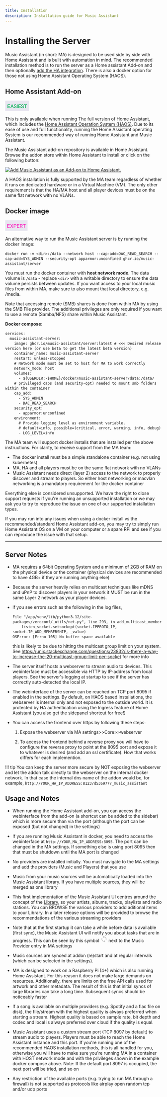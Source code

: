 ```yaml
---
title: Installation
description: Installation guide for Music Assistant
---
```


# Installing the Server

Music Assistant (in short: MA) is designed to be used side by side with Home Assistant and is built with automation in mind. The recommended installation method is to run the server as a Home assistant Add-on and then optionally [add the HA integration](https://music-assistant.io/integration/installation/). There is also a docker option for those not using Home Assistant Operating System (HAOS).

## Home Assistant Add-on

![easiest label](assets/label-easiest.png)

This is only available when running The full version of Home Assistant, which includes the [Home Assistant Operation System (HAOS)](https://developers.home-assistant.io/docs/operating-system/). Due to its ease of use and full functionality, running the Home Assistant operating System is our recommended way of running Home Assistant and Music Assistant.

The Music Assistant add-on repository is available in Home Assistant. Browse the addon store within Home Assistant to install or click on the following button:

[![Add Music Assistant as an Add-on to Home Assistant.](https://my.home-assistant.io/badges/supervisor_addon.svg)](https://my.home-assistant.io/redirect/supervisor_addon/?addon=d5369777_music_assistant&repository_url=https%3A%2F%2Fgithub.com%2Fmusic-assistant%2Fhome-assistant-addon)

A HAOS installation is fully supported by the MA team regardless of whether it runs on dedicated hardware or in a Virtual Machine (VM). The only other requirement is that the HA/MA host and all player devices must be on the same flat network with no VLANs.

## Docker image

![expert label](assets/label-expert.png)

An alternative way to run the Music Assistant server is by running the docker image:

```
docker run -v <dir>:/data --network host --cap-add=DAC_READ_SEARCH --cap-add=SYS_ADMIN --security-opt apparmor:unconfined ghcr.io/music-assistant/server
```

You must run the docker container with **host network mode**. The data volume is `/data` - replace `<dir>` with a writable directory to ensure the data volume persists between updates. If you want access to your local music files from within MA, make sure to also mount that local directory, e.g. /media.

Note that accessing remote (SMB) shares is done from within MA by using the SMB File provider.
The additional privileges are only required if you want to use a remote (Samba/NFS) share within Music Assistant.

**Docker compose:**

```
services:
  music-assistant-server:
    image: ghcr.io/music-assistant/server:latest # <<< Desired release version here (or use beta to get the latest beta version)
    container_name: music-assistant-server
    restart: unless-stopped
    # Network mode must be set to host for MA to work correctly
    network_mode: host
    volumes:
      - ${USERDIR:-$HOME}/docker/music-assistant-server/data:/data/
    # privileged caps (and security-opt) needed to mount smb folders within the container
    cap_add:
      - SYS_ADMIN
      - DAC_READ_SEARCH
    security_opt:
      - apparmor:unconfined
    environment:
      # Provide logging level as environment variable.
      # default=info, possible=(critical, error, warning, info, debug)
      - LOG_LEVEL=info

```

The MA team will support docker installs that are installed per the above instructions. For clarity, to receive support from the MA team:

- The docker install must be a simple standalone container (e.g. not using kubernetes)
- MA, HA and all players must be on the same flat network with no VLANs
- Music Assistant needs direct (layer 2) access to the network to properly discover and stream to players. So either host networking or macvlan networking is a mandatory requirement for the docker container

Everything else is considered unsupported. We have the right to close support requests if you're running an unsupported installation or we may ask you to try to reproduce the issue on one of our supported installation types.

If you may run into any issues when using a docker install vs the recommended/standard Home Assistant add-on, you may try to simply run Home Assistant OS on a VM on your computer or a spare RPi and see if you can reproduce the issue with that setup.

---
## Server Notes

- MA requires a 64bit Operating System and a minimum of 2GB of RAM on the physical device or the container (physical devices are recommended to have 4GB+ if they are running anything else)

- Because the server heavily relies on multicast techniques like mDNS and uPnP to discover players in your network it MUST be run in the same Layer 2 network as your player devices.

- if you see errors such as the following in the log files,
  ```
  File "/app/venv/lib/python3.12/site-packages/zeroconf/_utils/net.py", line 293, in add_multicast_member
      listen_socket.setsockopt(socket.IPPROTO_IP, socket.IP_ADD_MEMBERSHIP, _value)
  OSError: [Errno 105] No buffer space available
  ```
  this is likely to be due to hitting the multicast group limit on your system. See https://unix.stackexchange.com/questions/23832/is-there-a-way-to-increase-the-20-multicast-group-limit-per-socket for more info

- The server itself hosts a webserver to stream audio to devices. This webinterface must be accessible via HTTP by IP-address from local players. See the server's logging at startup to see if the server has correctly auto-detected the local IP.

- The webinterface of the server can be reached on TCP port 8095 if enabled in the settings. By default, on HAOS based installations, the webserver is internal only and not exposed to the outside world. It is protected by HA authentication using the Ingress feature of Home Assistant (you also get the sidepanel shortcut for free!)

- You can access the frontend over https by following these steps:

  1. Expose the webserver via MA settings>>Core>>webserver

  2. To access the frontend behind a reverse proxy you will have to configure the reverse proxy to point at the 8095 port and expose it to whatever is desired (and add an ssl certificate). How that works differs for each implemention.

!!! tip
    You can keep the server more secure by NOT exposing the webserver and let the addon talk directly to the webserver on the internal docker network. In that case the internal dns name of the addon would be, for example, `http://YOUR_HA_IP_ADDRESS:8123/d5369777_music_assistant`

## Usage and Notes

- When running the Home Assistant add-on, you can access the webinterface from the add-on (a shortcut can be added to the sidebar) which is more secure than via the port (although the port can be exposed (but not changed) in the settings)

- If you are running Music Assistant in docker, you need to access the webinterface at `http://YOUR_MA_IP_ADDRESS:8095`. The port can be changed in the MA settings. If something else is using port 8095 then that must be shutdown until the MA port is changed

- No providers are installed initially. You must navigate to the MA settings and add the providers (Music and Players) that you use

- Music from your music sources will be automatically loaded into the Music Assistant library. If you have multiple sources, they will be merged as one library

- This first implementation of the Music Assistant UI centres around the concept of the [Library](usage.md), so your artists, albums, tracks, playlists and radio stations. You can BROWSE the various providers to add aditional items to your Library. In a later release options will be provided to browse the recommendations of the various streaming providers

- Note that at the first startup it can take a while before data is available (first sync), the Music Assistant UI will notify you about tasks that are in progress. This can be seen by this symbol ![icon](assets/icons/sync-icon.png) next to the Music Provider entry in MA settings

- Music sources are synced at addon (re)start and at regular intervals (which can be selected in the settings).

- MA is designed to work on a Raspberry Pi (4+) which is also running Home Assistant. For this reason it does not make large demands on resources. Additionally, there are limits on the free API calls used for artwork and other metadata. The result of this is that initial syncs of large libraries can take a long time. Subsequent syncs should be noticeably faster

- If a song is available on multiple providers (e.g. Spotify and a flac file on disk), the file/stream with the highest quality is always preferred when starting a stream. Highest quality is based on sample rate, bit depth and codec and local is always preferred over cloud if the quality is equal.

- Music Assistant uses a custom stream port (TCP 8097 by default) to stream audio to players. Players must be able to reach the Home Assistant instance and this port. If you're running one of the recommended HAOS installation methods, this is all handled for you, otherwise you will have to make sure you're running MA in a container with HOST network mode and with the privileges shown in the example docker compose above. Note: If the default port 8097 is occupied, the next port will be tried, and so on
- Any restriction of the available ports (e.g. trying to run MA through a firewall) is not supported as protocols like airplay open random tcp and/or udp ports

[repository-badge]: https://img.shields.io/badge/Add%20repository%20to%20my-Home%20Assistant-41BDF5?logo=home-assistant&style=for-the-badge
[repository-url]: https://my.home-assistant.io/redirect/supervisor_add_addon_repository/?repository_url=https%3A%2F%2Fgithub.com%2Fmusic-assistant%2Fhome-assistant-addon
